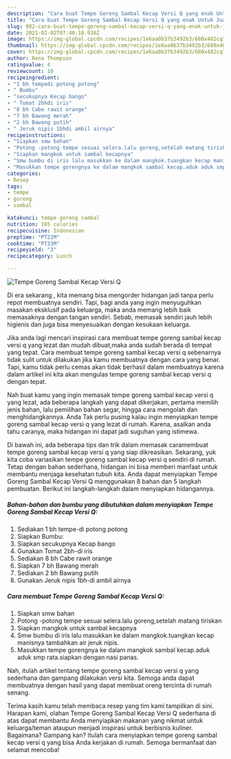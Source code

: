 ```yaml
---
description: "Cara buat Tempe Goreng Sambal Kecap Versi Q yang enak Untuk Jualan"
title: "Cara buat Tempe Goreng Sambal Kecap Versi Q yang enak Untuk Jualan"
slug: 902-cara-buat-tempe-goreng-sambal-kecap-versi-q-yang-enak-untuk-jualan
date: 2021-02-02T07:40:18.936Z
image: https://img-global.cpcdn.com/recipes/1e6aa0b37b3492b3/680x482cq70/tempe-goreng-sambal-kecap-versi-q-foto-resep-utama.jpg
thumbnail: https://img-global.cpcdn.com/recipes/1e6aa0b37b3492b3/680x482cq70/tempe-goreng-sambal-kecap-versi-q-foto-resep-utama.jpg
cover: https://img-global.cpcdn.com/recipes/1e6aa0b37b3492b3/680x482cq70/tempe-goreng-sambal-kecap-versi-q-foto-resep-utama.jpg
author: Rena Thompson
ratingvalue: 4
reviewcount: 10
recipeingredient:
- "1 bh tempedi potong potong"
- " Bumbu"
- "secukupnya Kecap bango"
- " Tomat 2bhdi iris"
- "8 bh Cabe rawit orange"
- "7 bh Bawang merah"
- "2 bh Bawang putih"
- " Jeruk nipis 1bhdi ambil airnya"
recipeinstructions:
- "Siapkan smw bahan"
- "Potong -potong tempe sesuai selera.lalu goreng,setelah matang tiriskan"
- "Siapkan mangkok untuk sambal kecapnya"
- "Smw bumbu di iris lalu masukkan ke dalam mangkok.tuangkan kecap manisnya tambahkan air jeruk nipis."
- "Masukkan tempe gorengnya ke dalam mangkok sambal kecap.aduk aduk smp rata.siapkan dengan nasi panas."
categories:
- Resep
tags:
- tempe
- goreng
- sambal

katakunci: tempe goreng sambal 
nutrition: 165 calories
recipecuisine: Indonesian
preptime: "PT22M"
cooktime: "PT33M"
recipeyield: "3"
recipecategory: Lunch

---
```



![Tempe Goreng Sambal Kecap Versi Q](https://img-global.cpcdn.com/recipes/1e6aa0b37b3492b3/680x482cq70/tempe-goreng-sambal-kecap-versi-q-foto-resep-utama.jpg)

Di era  sekarang , kita memang bisa mengorder hidangan jadi tanpa perlu repot membuatnya sendiri. Tapi, bagi anda yang ingin menyuguhkan masakan eksklusif pada keluarga, maka anda memang lebih baik memasaknya dengan tangan sendiri. Sebab, memasak sendiri jauh lebih higienis dan juga bisa menyesuaikan dengan kesukaan keluarga.

Jika anda lagi mencari inspirasi cara membuat tempe goreng sambal kecap versi q yang lezat dan mudah dibuat,maka anda sudah berada di tempat yang tepat. Cara membuat tempe goreng sambal kecap versi q  sebenarnya tidak sulit untuk dilakukan jika kamu membuatnya dengan cara yang benar. Tapi, kamu tidak perlu cemas akan tidak berhasil dalam membuatnya 
karena dalam artikel ini kita akan mengulas tempe goreng sambal kecap versi q dengan tepat.  



Nah buat kamu yang ingin memasak tempe goreng sambal kecap versi q yang lezat, ada beberapa langkah yang dapat dikerjakan, pertama memilih jenis bahan, lalu pemilihan bahan segar, hingga cara mengolah dan menghidangkannya. Anda Tak perlu pusing kalau ingin menyiapkan tempe goreng sambal kecap versi q yang lezat di rumah. Karena, asalkan anda  tahu caranya, maka hidangan ini dapat jadi suguhan yang istimewa.

Di bawah ini, ada beberapa tips dan trik dalam memasak caramembuat tempe goreng sambal kecap versi q yang siap dikreasikan. Sekarang, yuk kita coba variasikan tempe goreng sambal kecap versi q sendiri di rumah. Tetap dengan bahan sederhana, hidangan ini bisa memberi manfaat untuk membantu menjaga kesehatan tubuh kita. Anda dapat menyiapkan Tempe Goreng Sambal Kecap Versi Q menggunakan 8 bahan dan 5 langkah pembuatan. Berikut ini langkah-langkah dalam menyiapkan hidangannya.

<!--inarticleads1-->

##### Bahan-bahan dan bumbu yang dibutuhkan dalam menyiapkan Tempe Goreng Sambal Kecap Versi Q:

1. Sediakan 1 bh tempe-di potong potong
1. Siapkan  Bumbu:
1. Siapkan secukupnya Kecap bango
1. Gunakan  Tomat 2bh-di iris
1. Sediakan 8 bh Cabe rawit orange
1. Siapkan 7 bh Bawang merah
1. Sediakan 2 bh Bawang putih
1. Gunakan  Jeruk nipis 1bh-di ambil airnya




<!--inarticleads2-->

##### Cara membuat Tempe Goreng Sambal Kecap Versi Q:

1. Siapkan smw bahan
1. Potong -potong tempe sesuai selera.lalu goreng,setelah matang tiriskan
1. Siapkan mangkok untuk sambal kecapnya
1. Smw bumbu di iris lalu masukkan ke dalam mangkok.tuangkan kecap manisnya tambahkan air jeruk nipis.
1. Masukkan tempe gorengnya ke dalam mangkok sambal kecap.aduk aduk smp rata.siapkan dengan nasi panas.




Nah, itulah artikel tentang  tempe goreng sambal kecap versi q  yang sederhana dan gampang dilakukan versi kita. Semoga anda dapat membuatnya dengan hasil yang dapat membuat oreng tercinta di rumah senang. 

Terima kasih kamu telah membaca resep yang tim kami tampilkan di sini. Harapan kami, olahan  Tempe Goreng Sambal Kecap Versi Q sederhana di atas dapat membantu Anda menyiapkan makanan yang nikmat untuk keluarga/teman ataupun menjadi inspirasi untuk berbisnis kuliner. Bagaimana? Gampang kan? Itulah cara menyiapkan tempe goreng sambal kecap versi q yang bisa Anda kerjakan di rumah. Semoga bermanfaat dan selamat mencoba!

